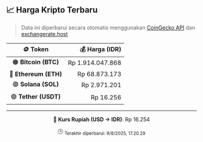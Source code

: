 

<!-- HARGA_KRIPTO -->
## 📈 Harga Kripto Terbaru

> Data ini diperbarui secara otomatis menggunakan [CoinGecko API](https://www.coingecko.com/) dan [exchangerate.host](https://exchangerate.host/)

<div align="center">

| 🪙 Token | 💰 Harga (IDR) |
|:------:|---------------:|
| 🟠 **Bitcoin (BTC)**   | Rp 1.914.047.868 |
| 🔵 **Ethereum (ETH)**  | Rp 68.873.173 |
| 🟣 **Solana (SOL)**    | Rp 2.971.201 |
| 🟢 **Tether (USDT)**   | Rp 16.256 |

---

💱 **Kurs Rupiah (USD → IDR)**: Rp 16.254

🕒 <sub>Terakhir diperbarui: 9/8/2025, 17.20.29</sub>

</div>
<!-- /HARGA_KRIPTO -->